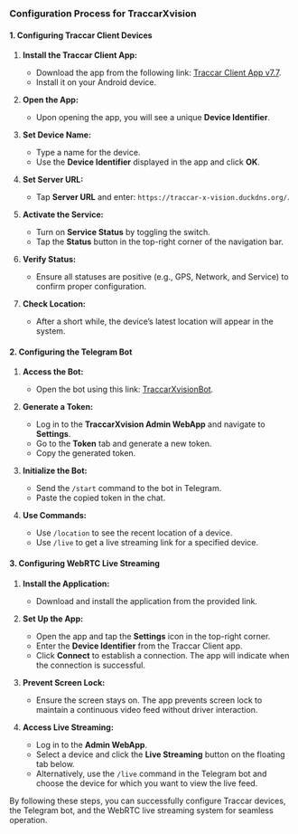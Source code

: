 ### Configuration Process for TraccarXvision

#### **1. Configuring Traccar Client Devices**

1. **Install the Traccar Client App:**

   - Download the app from the following link: [Traccar Client App v7.7](https://github.com/traccar/traccar-client-android/releases/download/v7.7/app-regular-release.apk).
   - Install it on your Android device.

2. **Open the App:**

   - Upon opening the app, you will see a unique **Device Identifier**.

3. **Set Device Name:**

   - Type a name for the device.
   - Use the **Device Identifier** displayed in the app and click **OK**.

4. **Set Server URL:**

   - Tap **Server URL** and enter: `https://traccar-x-vision.duckdns.org/`.

5. **Activate the Service:**

   - Turn on **Service Status** by toggling the switch.
   - Tap the **Status** button in the top-right corner of the navigation bar.

6. **Verify Status:**

   - Ensure all statuses are positive (e.g., GPS, Network, and Service) to confirm proper configuration.

7. **Check Location:**

   - After a short while, the device’s latest location will appear in the system.

#### **2. Configuring the Telegram Bot**

1. **Access the Bot:**

   - Open the bot using this link: [TraccarXvisionBot](https://t.me/TraccarXvisionBot).

2. **Generate a Token:**

   - Log in to the **TraccarXvision Admin WebApp** and navigate to **Settings**.
   - Go to the **Token** tab and generate a new token.
   - Copy the generated token.

3. **Initialize the Bot:**

   - Send the `/start` command to the bot in Telegram.
   - Paste the copied token in the chat.

4. **Use Commands:**

   - Use `/location` to see the recent location of a device.
   - Use `/live` to get a live streaming link for a specified device.

#### **3. Configuring WebRTC Live Streaming**

1. **Install the Application:**

   - Download and install the application from the provided link.

2. **Set Up the App:**

   - Open the app and tap the **Settings** icon in the top-right corner.
   - Enter the **Device Identifier** from the Traccar Client app.
   - Click **Connect** to establish a connection. The app will indicate when the connection is successful.

3. **Prevent Screen Lock:**

   - Ensure the screen stays on. The app prevents screen lock to maintain a continuous video feed without driver interaction.

4. **Access Live Streaming:**

   - Log in to the **Admin WebApp**.
   - Select a device and click the **Live Streaming** button on the floating tab below.
   - Alternatively, use the `/live` command in the Telegram bot and choose the device for which you want to view the live feed.

By following these steps, you can successfully configure Traccar devices, the Telegram bot, and the WebRTC live streaming system for seamless operation.

